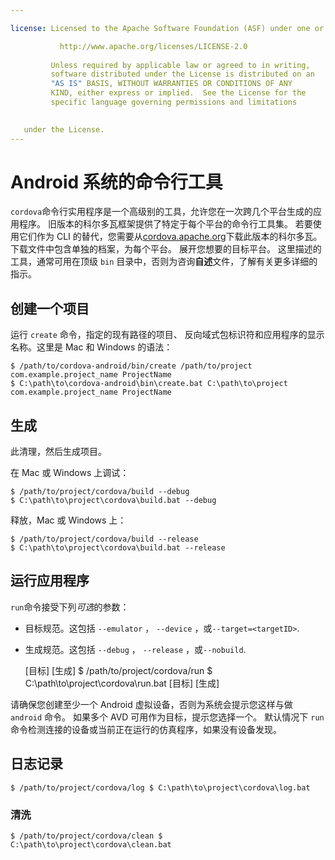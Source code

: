 ```yaml
---

license: Licensed to the Apache Software Foundation (ASF) under one or more contributor license agreements. See the NOTICE file distributed with this work for additional information regarding copyright ownership. The ASF licenses this file to you under the Apache License, Version 2.0 (the "License"); you may not use this file except in compliance with the License. You may obtain a copy of the License at

           http://www.apache.org/licenses/LICENSE-2.0
    
         Unless required by applicable law or agreed to in writing,
         software distributed under the License is distributed on an
         "AS IS" BASIS, WITHOUT WARRANTIES OR CONDITIONS OF ANY
         KIND, either express or implied.  See the License for the
         specific language governing permissions and limitations
    

   under the License.
---
```


# Android 系统的命令行工具

`cordova`命令行实用程序是一个高级别的工具，允许您在一次跨几个平台生成的应用程序。 旧版本的科尔多瓦框架提供了特定于每个平台的命令行工具集。 若要使用它们作为 CLI 的替代，您需要从[cordova.apache.org][1]下载此版本的科尔多瓦。 下载文件中包含单独的档案，为每个平台。 展开您想要的目标平台。 这里描述的工具，通常可用在顶级 `bin` 目录中，否则为咨询**自述**文件，了解有关更多详细的指示。

 [1]: http://cordova.apache.org

## 创建一个项目

运行 `create` 命令，指定的现有路径的项目、 反向域式包标识符和应用程序的显示名称。这里是 Mac 和 Windows 的语法：

    $ /path/to/cordova-android/bin/create /path/to/project com.example.project_name ProjectName
    $ C:\path\to\cordova-android\bin\create.bat C:\path\to\project com.example.project_name ProjectName
    

## 生成

此清理，然后生成项目。

在 Mac 或 Windows 上调试：

    $ /path/to/project/cordova/build --debug
    $ C:\path\to\project\cordova\build.bat --debug
    

释放，Mac 或 Windows 上：

    $ /path/to/project/cordova/build --release
    $ C:\path\to\project\cordova\build.bat --release
    

## 运行应用程序

`run`命令接受下列*可选*的参数：

*   目标规范。这包括 `--emulator` ， `--device` ，或`--target=<targetID>`.

*   生成规范。这包括 `--debug` ， `--release` ，或`--nobuild`.
    
    \[目标\] \[生成\] $ /path/to/project/cordova/run $ C:\path\to\project\cordova\run.bat \[目标\] \[生成\]

请确保您创建至少一个 Android 虚拟设备，否则为系统会提示您这样与做 `android` 命令。 如果多个 AVD 可用作为目标，提示您选择一个。 默认情况下 `run` 命令检测连接的设备或当前正在运行的仿真程序，如果没有设备发现。

## 日志记录

    $ /path/to/project/cordova/log $ C:\path\to\project\cordova\log.bat
    

### 清洗

    $ /path/to/project/cordova/clean $ C:\path\to\project\cordova\clean.bat